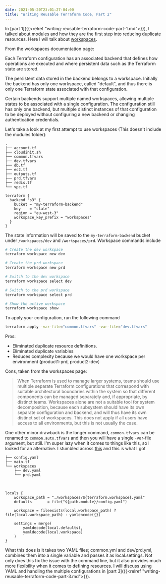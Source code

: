 ```yaml
---
date: 2021-05-20T23:01:27-04:00
title: "Writing Reusable Terraform Code, Part 2"
---
```


In [part 1]({{<relref "writing-reusable-terraform-code-part-1.md">}}), I talked about modules and how they are the first step into reducing duplicate resources. Here I will talk about [workspaces](https://www.terraform.io/docs/language/state/workspaces.html).<!--more-->

From the workspaces documentation page:

Each Terraform configuration has an associated backend that defines how operations are executed and where persistent data such as the Terraform state are stored.

The persistent data stored in the backend belongs to a workspace. Initially the backend has only one workspace, called "default", and thus there is only one Terraform state associated with that configuration.

Certain backends support multiple named workspaces, allowing multiple states to be associated with a single configuration. The configuration still has only one backend, but multiple distinct instances of that configuration to be deployed without configuring a new backend or changing authentication credentials.

Let's take a look at my first attempt to use workspaces (This doesn't include the modules folder):

```plaintext
.
├── account.tf
├── cloudinit.sh
├── common.tfvars
├── dev.tfvars
├── db.tf
├── ec2.tf
├── outputs.tf
├── prd.tfvars
├── redis.tf
└── vpc.tf
```

```plaintext
terraform {
  backend "s3" {
    bucket = "my-terraform-backend"
    key    = "state"
    region = "eu-west-3"
    workspace_key_prefix = "workspaces"
  }
}
```

The state information will be saved to the `my-terraform-backend` bucket under `/workspaces/dev` and `/workspaces/prd`. Workspace commands include

```bash
# Create the dev workspace
terraform workspace new dev

# Create the prd workspace
terraform workspace new prd

# Switch to the dev workspace
terraform workspace select dev

# Switch to the prd workspace
terraform workspace select prd

# Show the active workspace
terraform workspace show
```

To apply your configuration, run the following command
```bash
terraform apply -var-file="common.tfvars" -var-file="dev.tfvars"
```

Pros:
* Eliminated duplicate resource definitions.
* Eliminated duplicate variables
* Reduces complexity because we would have one workspace per environment (product1-prd, product2-dev)

Cons, taken from the workspaces page:

> When Terraform is used to manage larger systems, teams should use multiple separate Terraform configurations that correspond with suitable architectural boundaries within the system so that different components can be managed separately and, if appropriate, by distinct teams. Workspaces alone are not a suitable tool for system decomposition, because each subsystem should have its own separate configuration and backend, and will thus have its own distinct set of workspaces. This does not apply if all users have access to all environments, but this is not usually the case.

One other minor drawback is the longer command, `common.tfvars` can be renamed to `common.auto.tfvars` and then you will have a single -var-file argument, but still. I'm super lazy when it comes to things like this, so I looked for an alternative. I stumbled across [this](https://medium.com/@smburrows/terraform-workspace-variables-497535bf645e) and this is what I got

```plaintext
├── config.yaml
├── main.tf
└── workspaces
    ├── dev.yaml
    └── prd.yaml
```
&nbsp;

```hcl
locals {
    workspace_path = "./workspaces/${terraform.workspace}.yaml" 
    defaults       = file("${path.module}/config.yaml")

    workspace = fileexists(local.workspace_path) ? file(local.workspace_path) : yamlencode({})

    settings = merge(
        yamldecode(local.defaults),
        yamldecode(local.workspace)
    )
}
```

What this does is it takes two YAML files; common.yml and dev/prd.yml, combines them into a single variable and passes it as local.settings. Not only does this fix the issue with the command line, but it also provides much more flexibility when it comes to defining resources. I will discuss using YAML and handling the multiple configurations in [part 3]({{<relref "writing-reusable-terraform-code-part-3.md">}}).